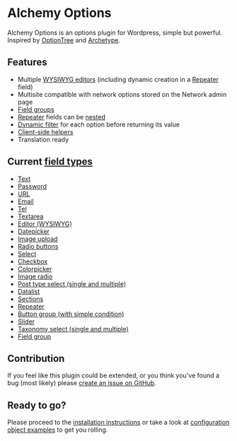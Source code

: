 # Alchemy Options

Alchemy Options is an options plugin for Wordpress, simple but powerful. Inspired by [OptionTree](https://wordpress.org/plugins/option-tree/) and [Archetype](https://our.umbraco.org/projects/backoffice-extensions/archetype/).

## Features

* Multiple [WYSIWYG editors](https://docs.alchemy-options.com/fields/editor.html) (including dynamic creation in a [Repeater](https://docs.alchemy-options.com/fields/repeater.html) field)
* Multisite compatible with network options stored on the Network admin page
* [Field groups](https://docs.alchemy-options.com/fields/field-group.html)
* [Repeater](https://docs.alchemy-options.com/fields/repeater.html) fields can be [nested](https://docs.alchemy-options.com/fields/repeater.html#nested-repeaters)
* [Dynamic filter](https://docs.alchemy-options.com/filters/alch_value_option_id.html) for each option before returning its value
* [Client-side helpers](https://docs.alchemy-options.com/javascript/)
* Translation ready

## Current [field types](https://docs.alchemy-options.com/fields/)

* [Text](https://docs.alchemy-options.com/fields/text.html)
* [Password](https://docs.alchemy-options.com/fields/password.html)
* [URL](https://docs.alchemy-options.com/fields/url.html)
* [Email](https://docs.alchemy-options.com/fields/email.html)
* [Tel](https://docs.alchemy-options.com/fields/tel.html)
* [Textarea](https://docs.alchemy-options.com/fields/textarea.html)
* [Editor (WYSIWYG)](https://docs.alchemy-options.com/fields/editor.html)
* [Datepicker](https://docs.alchemy-options.com/fields/datepicker.html)
* [Image upload](https://docs.alchemy-options.com/fields/upload.html)
* [Radio buttons](https://docs.alchemy-options.com/fields/radio.html)
* [Select](https://docs.alchemy-options.com/fields/select.html)
* [Checkbox](https://docs.alchemy-options.com/fields/checkbox.html)
* [Colorpicker](https://docs.alchemy-options.com/fields/colorpicker.html)
* [Image radio](https://docs.alchemy-options.com/fields/image-radio.html)
* [Post type select (single and multiple)](https://docs.alchemy-options.com/fields/post-type-select.html)
* [Datalist](https://docs.alchemy-options.com/fields/datalist.html)
* [Sections](https://docs.alchemy-options.com/fields/sections.html)
* [Repeater](https://docs.alchemy-options.com/fields/repeater.html)
* [Button group (with simple condition)](https://docs.alchemy-options.com/fields/button-group.html)
* [Slider](https://docs.alchemy-options.com/fields/slider.html)
* [Taxonomy select (single and multiple)](https://docs.alchemy-options.com/fields/taxonomy-select.html)
* [Field group](https://docs.alchemy-options.com/fields/field-group.html)

## Contribution

If you feel like this plugin could be extended, or you think you've found a bug (most likely) please [create an issue on GitHub](https://github.com/AlchemyOptions/AlchemyOptions).

## Ready to go?

Please proceed to the [installation instructions](https://docs.alchemy-options.com/Installation.html) or take a look at [configuration object examples](https://docs.alchemy-options.com/Samples.html) to get you rolling.